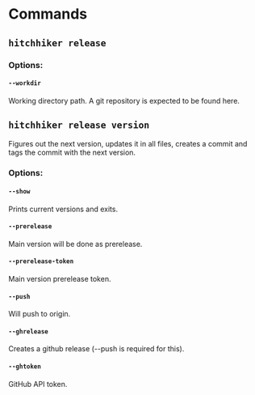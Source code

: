 # Commands

## `hitchhiker release`

### Options:

#### `--workdir`

Working directory path. A git repository is expected to be found here.

## `hitchhiker release version`

Figures out the next version, updates it in all files, creates a commit and tags the commit with the next version.

### Options:

#### `--show`

Prints current versions and exits.

#### `--prerelease`

Main version will be done as prerelease.

#### `--prerelease-token`

Main version prerelease token.

#### `--push`

Will push to origin.

#### `--ghrelease`

Creates a github release (--push is required for this).

#### `--ghtoken`

GitHub API token.
